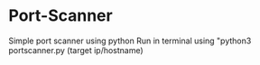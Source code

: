 # Port-Scanner
Simple port scanner using python
Run in terminal using "python3 portscanner.py (target ip/hostname)
